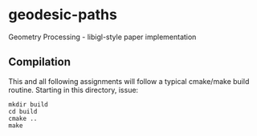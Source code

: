 # geodesic-paths
Geometry Processing - libigl-style paper implementation



## Compilation

This and all following assignments will follow a typical cmake/make build routine. Starting in this directory, issue:

```
mkdir build
cd build
cmake ..
make 
```
